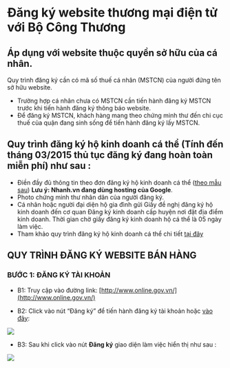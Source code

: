 # Đăng ký website thương mại điện tử với Bộ Công Thương

## Áp dụng với website thuộc quyền sở hữu của cá nhân.

Quy trình đăng ký cần có mã số thuế cá nhân (MSTCN) của người đứng tên sở hữu website.

- Trường hợp cá nhân chưa có MSTCN cần tiến hành đăng ký MSTCN trước khi tiến hành đăng ký thông báo website.
- Để đăng ký MSTCN, khách hàng mang theo chứng minh thư đến chi cục thuế của quận đang sinh sống để tiến hành đăng ký lấy MSTCN.

## Quy trình đăng ký hộ kinh doanh cá thể (Tính đến tháng 03/2015 thủ tục đăng ký đang hoàn toàn miễn phí) như sau :

- Điền đầy đủ thông tin theo đơn đăng ký hộ kinh doanh cá thể ([theo mẫu sau](http://www.mediafire.com/file/7boew5xip86celw/Don_xin_DKKD.doc/file)) **Lưu ý: Nhanh.vn đang dùng hosting của Google**.
- Photo chứng minh thư nhân dân của người đăng ký.
- Cá nhân hoặc người đại diện hộ gia đình gửi Giấy đề nghị đăng ký hộ kinh doanh đến cơ quan Đăng ký kinh doanh cấp huyện nơi đặt địa điểm kinh doanh. Thời gian chờ giấy đăng ký kinh doanh hộ cá thể là 05 ngày làm việc.
- Tham khảo quy trình đăng ký hộ kinh doanh cá thể chi tiết [tại đây](http://www.mediafire.com/file/6cv2zn7xibm3iic/TH%25E1%25BB%25A6_T%25E1%25BB%25A4C_%25C4%2590%25C4%2582NG_K%25C3%259D_H%25E1%25BB%2598_KINH_DOANH_C%25C3%2581_TH%25E1%25BB%2582.docx/file)

## QUY TRÌNH ĐĂNG KÝ WEBSITE BÁN HÀNG 

### BƯỚC 1: ĐĂNG KÝ TÀI KHOẢN

- B1: Truy cập vào đường link:  [http://www.online.gov.vn/](http://www.online.gov.vn/)

- B2: Click vào nút “Đăng ký” để tiến hành đăng ký tài khoản hoặc [vào đây](http://www.online.gov.vn/Account/RegisterCompany):

![](https://raw.githubusercontent.com/nhanhapi/manual/master/docs/website/img/dang-ky-web-bo-cong-thuong1.PNG)

- B3: Sau khi click vào nút **Đăng ký** giao diện làm việc hiển thị như sau :

![](https://raw.githubusercontent.com/nhanhapi/manual/master/docs/website/img/dang-ky-web-bo-cong-thuong2.PNG)





